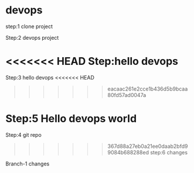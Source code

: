 # devops

step:1 clone project

Step:2 devops project

<<<<<<< HEAD
Step:hello devops
=======
Step:3 hello devops
<<<<<<< HEAD
>>>>>>> eacaac261e2cce1b436d5b9bcaa80fd57ad0047a


Step:5 Hello devops world
=======

Step:4  git repo
>>>>>>> 367d88a27eb0a21ee0daab2bfd99084b688288ed
step:6   changes




Branch-1 changes

